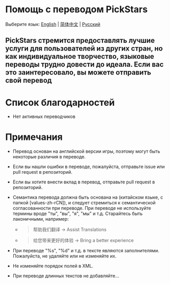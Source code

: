 # Помощь с переводом PickStars

Выберите язык: [English](README.md) | [简体中文](README_zh.md) | [Русский](README_ru.md)

## PickStars стремится предоставлять лучшие услуги для пользователей из других стран, но как индивидуальное творчество, языковые переводы трудно довести до идеала. Если вас это заинтересовало, вы можете отправить свой перевод

# Список благодарностей
- Нет активных переводчиков

# Примечания
- Перевод основан на английской версии игры, поэтому могут быть некоторые различия в переводе.
- Если вы нашли ошибки в переводе, пожалуйста, отправьте issue или pull request в репозиторий.
- Если вы хотите внести вклад в перевод, отправьте pull request в репозиторий.

- Семантика перевода должна быть основана на (китайском языке, с папкой [values-zh-rCN]), и следует стремиться к семантической согласованности при переводе. При переводе не используйте термины вроде "ты", "вы", "я", "мы" и т.д. Старайтесь быть лаконичными, например:

    - > 帮助我们翻译 -> Assist Translations

    - > 给您带来更好的体验 -> Bring a better experience

- При переводе "%s", "%d" и т.д. в тексте являются заполнителями. Пожалуйста, не удаляйте или не изменяйте их.
- Не изменяйте порядок полей в XML.
- При переводе длинных текстов не добавляйте...
